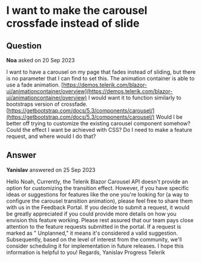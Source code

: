 # I want to make the carousel crossfade instead of slide

## Question

**Noa** asked on 20 Sep 2023

I want to have a carousel on my page that fades instead of sliding, but there is no parameter that I can find to set this. The animation container is able to use a fade animation. [https://demos.telerik.com/blazor-ui/animationcontainer/overview](https://demos.telerik.com/blazor-ui/animationcontainer/overview) I would want it to function similarly to bootstraps version of crossfade. [https://getbootstrap.com/docs/5.3/components/carousel/](https://getbootstrap.com/docs/5.3/components/carousel/) Would I be better off trying to customize the existing carousel component somehow? Could the effect I want be achieved with CSS? Do I need to make a feature request, and where would I do that?

## Answer

**Yanislav** answered on 25 Sep 2023

Hello Noah, Currently, the Telerik Blazor Carousel API doesn't provide an option for customizing the transition effect. However, if you have specific ideas or suggestions for features like the one you're looking for (a way to configure the carousel transition animation), please feel free to share them with us in the Feedback Portal. If you decide to submit a request, it would be greatly appreciated if you could provide more details on how you envision this feature working. Please rest assured that our team pays close attention to the feature requests submitted in the portal. If a request is marked as " Unplanned," it means it's considered a valid suggestion. Subsequently, based on the level of interest from the community, we'll consider scheduling it for implementation in future releases. I hope this information is helpful to you! Regards, Yanislav Progress Telerik
